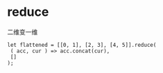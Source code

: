 # reduce

二维变一维
```
let flattened = [[0, 1], [2, 3], [4, 5]].reduce( 
 ( acc, cur ) => acc.concat(cur), 
 [] 
);
```